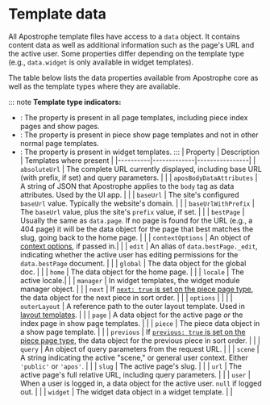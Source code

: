 # Template data

All Apostrophe template files have access to a `data` object. It contains content data as well as additional information such as the page's URL and the active user. Some properties differ depending on the template type (e.g., `data.widget` is only available in widget templates).

The table below lists the data properties available from Apostrophe core as well as the template types where they are available.

::: note
**Template type indicators:**
- <AposTag text="All pages"/>: The property is present in all page templates, including piece index pages and show pages.
- <AposTag text="Show pages" :tagStyle="0"/>: The property is present in piece show page templates and not in other normal page templates.
- <AposTag text="Widgets" :tagStyle="1"/>: The property is present in widget templates.
:::
| Property | Description | Templates where present |
|----------|-------------|----------------|
| `absoluteUrl` | The complete URL currently displayed, including base URL (with prefix, if set) and query parameters. | <AposTag text="All pages"/> <AposTag text="Widgets" :tagStyle="1"/> |
| `aposBodyDataAttributes` | A string of JSON that Apostrophe applies to the `body` tag as data attributes. Used by the UI app. | <AposTag text="All pages"/> <AposTag text="Widgets" :tagStyle="1"/> |
| `baseUrl` | The site's configured `baseUrl` value. Typically the website's domain. | <AposTag text="All pages"/> <AposTag text="Widgets" :tagStyle="1"/> |
| `baseUrlWithPrefix` | The `baseUrl` value, plus the site's `prefix` value, if set. | <AposTag text="All pages"/> <AposTag text="Widgets" :tagStyle="1"/> |
| `bestPage` | Usually the same as `data.page`. If no page is found for the URL (e.g., a 404 page) it will be the data object for the page that best matches the slug, going back to the home page. | <AposTag text="All pages"/> <AposTag text="Widgets" :tagStyle="1"/> |
| `contextOptions` | An object of [context options](/guide/areas-and-widgets.md#passing-context-options), if passed in.| <AposTag text="Widgets" :tagStyle="1"/> |
| `edit` | An alias of `data.bestPage._edit`, indicating whether the active user has editing permissions for the `data.bestPage` document. | <AposTag text="All pages"/>|
| `global` | The data object for the global doc. | <AposTag text="All pages"/> <AposTag text="Widgets" :tagStyle="1"/> |
| `home` | The data object for the home page. | <AposTag text="All pages"/> <AposTag text="Widgets" :tagStyle="1"/> |
| `locale` | The active locale.| <AposTag text="All pages"/> <AposTag text="Widgets" :tagStyle="1"/> |
| `manager` | In widget templates, the widget module manager object. | <AposTag text="Widgets" :tagStyle="1"/> |
| `next` | If [`next: true` is set on the piece page type](/reference/module-api/module-options.md#next), the data object for the next piece in sort order. | <AposTag text="Show pages" :tagStyle="0"/> |
| `options` | | <AposTag text="Widgets" :tagStyle="1"/> |
| `outerLayout` | A reference path to the outer layout template. Used in [layout templates](/guide/layout-template.md). | <AposTag text="All pages"/> |
| `page` | A data object for the active page *or* the index page in show page templates. | <AposTag text="All pages"/> <AposTag text="Widgets" :tagStyle="1"/> |
| `piece` | The piece data object in a show page template. | <AposTag text="Show pages" :tagStyle="0"/> |
| `previous` | If [`previous: true` is set on the piece page type](/reference/module-api/module-options.md#previous), the data object for the previous piece in sort order. | <AposTag text="Show pages" :tagStyle="0"/> |
| `query` | An object of query parameters from the request URL. | <AposTag text="All pages"/> |
| `scene` | A string indicating the active "scene," or general user context. Either `'public'` or `'apos'`. | <AposTag text="All pages"/> |
| `slug` | The active page's slug. | <AposTag text="All pages"/> |
| `url` | The active page's full relative URL, including query parameters. | <AposTag text="All pages"/> |
| `user` | When a user is logged in, a data object for the active user. `null` if logged out. | <AposTag text="All pages"/> <AposTag text="Widgets" :tagStyle="1"/> |
| `widget` | The widget data object in a widget template. | <AposTag text="Widgets" :tagStyle="1"/> |
<!-- TODO: Update `locale` with a link to localization info when available. -->
